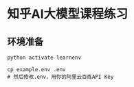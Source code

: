 # 知乎AI大模型课程练习

## 环境准备

```shell
python activate learnenv
```

```shell
cp example.env .env
# 然后修改.env，用你的阿里云百炼API Key
```
